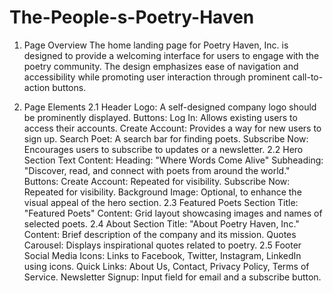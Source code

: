 # The-People-s-Poetry-Haven
1. Page Overview
The home landing page for Poetry Haven, Inc. is designed to provide a welcoming interface for users to engage with the poetry community. The design emphasizes ease of navigation and accessibility while promoting user interaction through prominent call-to-action buttons.

2. Page Elements
2.1 Header
Logo: A self-designed company logo should be prominently displayed.
Buttons:
Log In: Allows existing users to access their accounts.
Create Account: Provides a way for new users to sign up.
Search Poet: A search bar for finding poets.
Subscribe Now: Encourages users to subscribe to updates or a newsletter.
2.2 Hero Section
Text Content:
Heading: "Where Words Come Alive"
Subheading: "Discover, read, and connect with poets from around the world."
Buttons:
Create Account: Repeated for visibility.
Subscribe Now: Repeated for visibility.
Background Image: Optional, to enhance the visual appeal of the hero section.
2.3 Featured Poets Section
Title: "Featured Poets"
Content: Grid layout showcasing images and names of selected poets.
2.4 About Section
Title: "About Poetry Haven, Inc."
Content: Brief description of the company and its mission.
Quotes Carousel: Displays inspirational quotes related to poetry.
2.5 Footer
Social Media Icons: Links to Facebook, Twitter, Instagram, LinkedIn using icons.
Quick Links: About Us, Contact, Privacy Policy, Terms of Service.
Newsletter Signup: Input field for email and a subscribe button.
